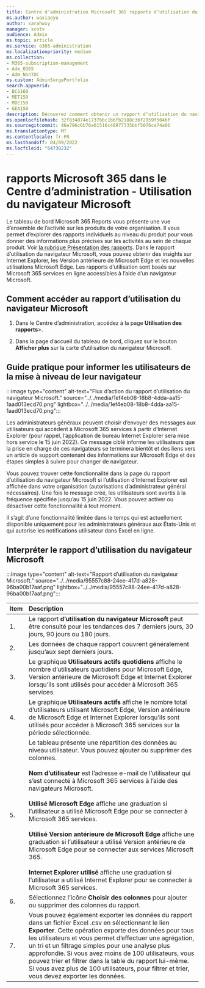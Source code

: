 ```yaml
---
title: Centre d'administration Microsoft 365 rapports d’utilisation du navigateur
ms.author: waxiaoyu
author: sarahwxy
manager: scotv
audience: Admin
ms.topic: article
ms.service: o365-administration
ms.localizationpriority: medium
ms.collection:
- M365-subscription-management
- Adm_O365
- Adm_NonTOC
ms.custom: AdminSurgePortfolio
search.appverid:
- BCS160
- MET150
- MOE150
- GEA150
description: Découvrez comment obtenir un rapport d’utilisation du navigateur Microsoft à l’aide du tableau de bord rapports Microsoft 365 dans le Centre d'administration Microsoft 365.
ms.openlocfilehash: 32f834874e17376bc1b6fb2188c36f2959f504bf
ms.sourcegitcommit: 46e796c6b76a01516c48977335bbf5076ca74a06
ms.translationtype: MT
ms.contentlocale: fr-FR
ms.lasthandoff: 04/09/2022
ms.locfileid: "64738232"
---
```

# <a name="microsoft-365-reports-in-the-admin-center---microsoft-browser-usage"></a>rapports Microsoft 365 dans le Centre d’administration - Utilisation du navigateur Microsoft

Le tableau de bord Microsoft 365 Reports vous présente une vue d’ensemble de l’activité sur les produits de votre organisation. Il vous permet d’explorer des rapports individuels au niveau du produit pour vous donner des informations plus précises sur les activités au sein de chaque produit. Voir [la rubrique Présentation des rapports](activity-reports.md). Dans le rapport d’utilisation du navigateur Microsoft, vous pouvez obtenir des insights sur Internet Explorer, les Version antérieure de Microsoft Edge et les nouvelles utilisations Microsoft Edge. Les rapports d’utilisation sont basés sur Microsoft 365 services en ligne accessibles à l’aide d’un navigateur Microsoft.

## <a name="how-to-get-to-the-microsoft-browser-usage-report"></a>Comment accéder au rapport d’utilisation du navigateur Microsoft

1. Dans le Centre d’administration, accédez à la page **Utilisation des rapports**\>.<b><a href="https://go.microsoft.com/fwlink/p/?linkid=2074756" target="_blank"></a></b>

2. Dans la page d’accueil du tableau de bord, cliquez sur le bouton **Afficher plus** sur la carte d’utilisation du navigateur Microsoft.

## <a name="how-to-notify-users-to-upgrade-their-browser"></a>Guide pratique pour informer les utilisateurs de la mise à niveau de leur navigateur

:::image type="content" alt-text="Flux d’action du rapport d’utilisation du navigateur Microsoft." source="../../media/1ef4eb08-18b8-4dda-aa15-1aad013ecd70.png" lightbox="../../media/1ef4eb08-18b8-4dda-aa15-1aad013ecd70.png":::

Les administrateurs généraux peuvent choisir d’envoyer des messages aux utilisateurs qui accèdent à Microsoft 365 services à partir d’Internet Explorer (pour rappel, l’application de bureau Internet Explorer sera mise hors service le 15 juin 2022). Ce message ciblé informe les utilisateurs que la prise en charge de ces navigateurs se terminera bientôt et des liens vers un article de support contenant des informations sur Microsoft Edge et des étapes simples à suivre pour changer de navigateur. 

Vous pouvez trouver cette fonctionnalité dans la page du rapport d’utilisation du navigateur Microsoft si l’utilisation d’Internet Explorer est affichée dans votre organisation (autorisations d’administrateur général nécessaires). Une fois le message créé, les utilisateurs sont avertis à la fréquence spécifiée jusqu’au 15 juin 2022. Vous pouvez activer ou désactiver cette fonctionnalité à tout moment.

Il s’agit d’une fonctionnalité limitée dans le temps qui est actuellement disponible uniquement pour les administrateurs généraux aux États-Unis et qui autorise les notifications utilisateur dans Excel en ligne.

## <a name="interpret-the-microsoft-browser-usage-report"></a>Interpréter le rapport d’utilisation du navigateur Microsoft

:::image type="content" alt-text="Rapport d’utilisation du navigateur Microsoft." source="../../media/95557c88-24ee-417d-a828-96ba00b17aaf.png" lightbox="../../media/95557c88-24ee-417d-a828-96ba00b17aaf.png":::

|Item|Description|
|:-----|:-----|
|1. |Le rapport **d’utilisation du navigateur Microsoft** peut être consulté pour les tendances des 7 derniers jours, 30 jours, 90 jours ou 180 jours. |
|2. |Les données de chaque rapport couvrent généralement jusqu’aux sept derniers jours. |
|3. |Le graphique **Utilisateurs actifs quotidiens** affiche le nombre d’utilisateurs quotidiens pour Microsoft Edge, Version antérieure de Microsoft Edge et Internet Explorer lorsqu’ils sont utilisés pour accéder à Microsoft 365 services. |
|4. |Le graphique **Utilisateurs actifs** affiche le nombre total d’utilisateurs utilisant Microsoft Edge, Version antérieure de Microsoft Edge et Internet Explorer lorsqu’ils sont utilisés pour accéder à Microsoft 365 services sur la période sélectionnée. |
|5. |Le tableau présente une répartition des données au niveau utilisateur. Vous pouvez ajouter ou supprimer des colonnes.  <br/><br/>**Nom d’utilisateur** est l’adresse e-mail de l’utilisateur qui s’est connecté à Microsoft 365 services à l’aide des navigateurs Microsoft.<br><br/>**Utilisé Microsoft Edge** affiche une graduation si l’utilisateur a utilisé Microsoft Edge pour se connecter à Microsoft 365 services.<br/><br/>**Utilisé Version antérieure de Microsoft Edge** affiche une graduation si l’utilisateur a utilisé Version antérieure de Microsoft Edge pour se connecter aux services Microsoft 365.<br/><br/>**Internet Explorer utilisé** affiche une graduation si l’utilisateur a utilisé Internet Explorer pour se connecter à Microsoft 365 services. |
|6. |Sélectionnez l’icône **Choisir des colonnes** pour ajouter ou supprimer des colonnes du rapport.|
|7. |Vous pouvez également exporter les données du rapport dans un fichier Excel .csv en sélectionnant le lien **Exporter**. Cette opération exporte des données pour tous les utilisateurs et vous permet d’effectuer une agrégation, un tri et un filtrage simples pour une analyse plus approfondie. Si vous avez moins de 100 utilisateurs, vous pouvez trier et filtrer dans la table du rapport lui-même. Si vous avez plus de 100 utilisateurs, pour filtrer et trier, vous devez exporter les données.|
